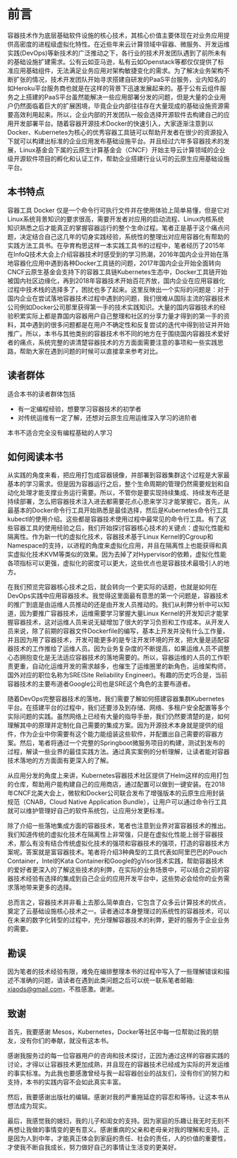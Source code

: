 # 前言

容器技术作为底层基础软件设施的核心技术，其核心价值主要体现在对业务应用提供高密度的进程级虚拟化特性。在近些年来云计算领域中容器、微服务、开发运维实践\(DevOps\)等新技术的广泛推动之下，各行业的技术开发团队遇到了前所未有的基础设施扩建需求。公有云如亚马逊，私有云如Openstack等都仅仅提供了标准应用基础组件，无法满足业务应用对架构敏捷变化的需求。为了解决业务架构不断扩张的情况，技术开发团队开始寻求搭建自研发的PaaS平台服务，业内知名的如Heroku平台服务商也就是在这样的背景下迅速发展起来的。基于公有云组件服务之上搭建的PaaS平台虽然能解决一些应用部署分发的问题，但是大量的企业用户仍然面临着巨大的扩展困境，毕竟企业内部往往存在大量现成的基础设施资源需要高效利用起来。所以，企业内部的开发团队一般会选择开源软件去构建自己的应用开发部署平台。随着容器开源技术Docker的快速引入，大家逐渐注意到以Docker、Kubernetes为核心的优秀容器工具链可以帮助开发者在很少的资源投入下就可以构建出标准的企业应用发布基础设施平台。并且经过六年多容器技术的发展，Linux基金会下属的云原生计算基金会（CNCF）开始主导云计算领域的企业级开源软件项目的孵化和认证工作，帮助企业搭建行业认可的云原生应用基础设施平台。

## 本书特点

容器工具 Docker 仅是一个命令行可执行文件并在使用体验上简单易懂，但是它对Linux系统背景知识的要求很高，需要开发者对应用的启动流程、Linux内核系统知识熟悉之后才能真正的掌握容器运行的整个生命过程。笔者正是基于这个痛点问题，决定结合自己这几年的切身实践经验，系统性的整理出对应用容器化有帮助的实践方法工具书。在孕育构思这样一本实践工具书的过程中，笔者经历了2015年在InfoQ技术大会上介绍容器技术时感受到的学习热潮，2016年国内企业开始在落地容器化应用中遇到各种Docker工具链的问题，2017年国内企业开始全面转向CNCF云原生基金会支持下的容器工具链Kubernetes生态中，Docker工具链开始被国内社区边缘化，再到2018年容器技术开始百花齐放，国内企业在应用容器化过程中技术栈的选择多了，困扰也多了起来。这里反映出一个实际的问题是：对于国内企业在尝试落地容器技术过程中遇到的问题，我们很难从国际主流的容器技术公司例如Docker公司那里获得第一手的技术实践知识。大量的国内容器技术的经验积累实际上都是靠国内容器用户自己整理和社区的分享力量才得到的第一手的资料，其中遇到的很多问题都是在用户不确定性和反复尝试的迭代中得到验证并开始推广。所以，本书与其他类别的容器技术书不同的地方在于围绕国内容器技术爱好者的痛点，系统完整的讲清楚容器技术的方方面面需要注意的事项和一些实践思路，帮助大家在遇到问题的时候可以直接拿来参考对比。

## 读者群体

适合本书的读者群体包括

* 有一定编程经验，想要学习容器技术的初学者
* 对传统运维有一定了解，还想对云原生应用运维深入学习的进阶者

本书不适合完全没有编程基础的人学习

## 如何阅读本书

从实践的角度来看，把应用打包成容器镜像，并部署到容器集群这个过程是大家最基本的学习需求。但是因为容器运行之后，整个生命周期的管理仍然需要规划和自动化处理才能支撑业务运行需要。所以，不管你是要实现持续集成、持续发布还是持续部署，怎么把容器技术注入进去都需要花点心思来学习才能掌握它。首先，从最基本的Docker命令行工具开始熟悉是最佳选择，然后是Kubernetes命令行工具kubectl的使用介绍。这些都是容器技术使用过程中最常见的命令行工具。有了这些容器工具的使用经验之后，我们开始探讨容器核心技术的关键点：虚拟化性能和隔离性。作为新一代的虚拟化技术，容器技术基于Linux Kernel的Cgroup和Namespace的支持，以进程的角度来虚拟化应用，并且在隔离性上也能获得和真实虚拟化技术KVM等类似的效果。因为去掉了对Hypervisor的依赖，虚拟化性能各项指标可以更强，虚拟化的密度可以更大，这些优点也是容器技术最吸引人的地方。

在我们预览完容器核心技术之后，就会转向一个更实际的话题，也就是如何在DevOps实践中应用容器技术。我觉得这里面最有意思的第一个问题是，容器技术的推广到底是由运维人员推动的还是由开发人员推动的。我们从利弊分析中可以知道，因为要推广容器技术，运维需要学习掌握大量Linux Kernel的开发知识才能掌握容器技术，这对运维人员来说无疑增加了很大的学习负担和工作成本。从开发人员来说，除了前期的容器文件Dockerfile的编写，基本上开发并没有什么工作量，并且因为用了容器技术，开发可能更多的是专注开发环境的开发，把大量是适配容器技术的工作推给了运维人员。因为业务复杂度的不断提高，如果运维人员不调整心态拥抱变化是无法适应容器技术的落地需要的。所以，容器运维的人员的工作职责更重，自动化运维开发的需求越多，也催生了运维圈里的新角色，运维架构师，国外对应的职位名称为SRE\(Site Reliability Engineer\)。有趣的历史巧合是，当前容器技术的主要布道者Google公司也是SRE这个角色的主要布道者。

随着DevOps完整容器技术的落地，我们需要了解如何搭建容器集群Kubernetes平台。在搭建平台的过程中，我们还要涉及到存储、网络、多租户安全配置等多个实际问题的实践。虽然网络上已经有大量的指导手册，我们仍然要清楚的是，如何理解其中的原理并定制化自己需要的集成方案。因为开源技术本身就是提供的组件，作为企业中你需要有这个能力能组装这些软件，并配置出自己需要的容器方案。然后，笔者将通过一个完整的Springboot微服务项目的构建，测试到发布的过程，解读一些业界的最佳实践方法。通过真实案例的分析理解，让读者能对容器技术落地的方方面面有更深入的了解。

从应用分发的角度上来讲，Kubernetes容器技术社区提供了Helm这样的应用打包的仓库，帮助用户能构建自己的应用商店，通过配置可以做到一键安装。在2018年CNCF北美大会上，微软和Docker公司联合发布了增强版本的云原生应用封装规范（CNAB，Cloud Native Application Bundle），让用户可以通过命令行工具就可以维护管理好自己的软件系统包，让应用分发更标准。

除了介绍一些落地集成方面的容器技术，笔者也注意到业界对富容器技术的推出。我们知道传统的虚拟化技术在隔离性上非常强，只是在虚拟化性能上弱于容器技术，那么有没有结合传统虚拟化技术的强项和容器技术的强项，打造的容器技术方案呢。答案就是富容器技术。笔者将介绍3种典型的工具代表如阿里巴巴的Pouch Container，Intel的Kata Container和Google的gVisor技术实践，帮助容器技术的爱好者更深入的了解这些技术的利弊，在实际的业务场景中，可以结合之前的容器技术经验有选择的集成到自己企业的应用开发平台中，这些势必会给你的业务需求落地带来更多的选择。

总而言之，容器技术并非看上去那么简单直白，它包含了众多云计算技术的优点，奠定了云基础设施核心技术之一。读者通过本身整理过的系统性的容器技术，可以在未来的数字化转型的过程中，充分理解容器技术的利弊，更好的服务于企业业务的需要。

## 勘误

因为笔者的技术经验有限，难免在编排整理本书的过程中写入了一些理解错误和描述不准确的问题，请读者在遇到此类问题之后可以统一联系笔者邮箱: xiaods@gmail.com，不胜感激。谢谢。

## 致谢

首先，我要感谢 Mesos，Kubernetes，Docker等社区中每一位帮助过我的朋友，没有你们的奉献，就没有这本书。

感谢我服务过的每一位容器用户的咨询和技术探讨，正因为通过这样的容器实践的讨论，才得以让容器技术更加成熟，并且现在的容器技术已经成为实际的开发运维的事实标准。为此我也要感激曾经与我一起容器创业的战友们，没有你们的努力和支持，本书的实践内容不会如此真实丰富。

然后，我要感谢出版社的编辑。感谢对我的严重拖延症的容忍和等待。让这本书从想法成为现实。

最后，我感觉我的媳妇，我的儿子和闺女的支持。因为家庭的乐趣让我无时无刻不再想让我做的事情变的更有意义。感谢重病的父亲和老母亲对我的理解和支持。正是因为人到中年，才能真正体会到家庭的责任、社会的责任，人的价值的重要性，才使我不断自我成长，努力做好自己的事情让生活变的更美好。







